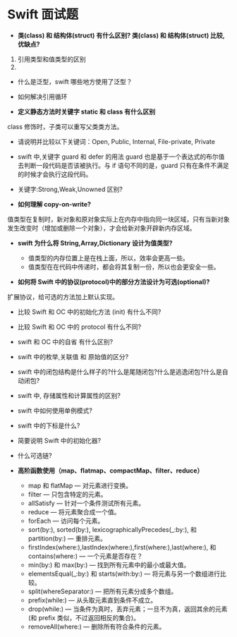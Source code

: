 # Swift 面试题

- **类(class) 和 结构体(struct) 有什么区别? 类(class) 和 结构体(struct) 比较,优缺点?**

1. 引用类型和值类型的区别
2.

- 什么是泛型，swift 哪些地方使用了泛型？

- 如何解决引用循环

- **定义静态方法时关键字 static 和 class 有什么区别**

class 修饰时，子类可以重写父类类方法。

- 请说明并比较以下关键词：Open, Public, Internal, File-private, Private

- swift 中,关键字 guard 和 defer 的用法 guard 也是基于一个表达式的布尔值去判断一段代码是否该被执行。与 if 语句不同的是，guard 只有在条件不满足的时候才会执行这段代码。

- 关键字:Strong,Weak,Unowned 区别?

- **如何理解 copy-on-write?**

值类型在复制时，新对象和原对象实际上在内存中指向同一块区域，只有当新对象发生改变时（增加或删除一个对象），才会给新对象开辟新内存区域。

- **swift 为什么将 String,Array,Dictionary 设计为值类型?**

  - 值类型的内存位置上是在栈上面，所以，效率会更高一些。
  - 值类型在在代码中传递时，都会将其复制一份，所以也会更安全一些。

- **如何将 Swift 中的协议(protocol)中的部分方法设计为可选(optional)?**

扩展协议，给可选的方法加上默认实现。

- 比较 Swift 和 OC 中的初始化方法 (init) 有什么不同?

- 比较 Swift 和 OC 中的 protocol 有什么不同?

- swift 和 OC 中的自省 有什么区别?

- swift 中的枚举,关联值 和 原始值的区分?

- swift 中的闭包结构是什么样子的?什么是尾随闭包?什么是逃逸闭包?什么是自动闭包?

- swift 中, 存储属性和计算属性的区别?

- swift 中如何使用单例模式?

- swift 中的下标是什么?

- 简要说明 Swift 中的初始化器?

- 什么可选链?

* **高阶函数使用（map、flatmap、compactMap、filter、reduce）**

  - map 和 flatMap — 对元素进行变换。
  - filter — 只包含特定的元素。
  - allSatisfy — 针对一个条件测试所有元素。
  - reduce — 将元素聚合成一个值。
  - forEach — 访问每个元素。
  - sort(by:), sorted(by:), lexicographicallyPrecedes(\_:by:), 和 partition(by:) — 重排元素。
  - firstIndex(where:),lastIndex(where:),first(where:),last(where:), 和 contains(where:) — 一个元素是否存在？
  - min(by:) 和 max(by:) — 找到所有元素中的最小或最大值。
  - elementsEqual(\_:by:) 和 starts(with:by:) — 将元素与另一个数组进行比较。
  - split(whereSeparator:) — 把所有元素分成多个数组。
  - prefix(while:) — 从头取元素直到条件不成立。
  - drop(while:) — 当条件为真时，丢弃元素；一旦不为真，返回其余的元素(和 prefix 类似，不过返回相反的集合)。
  - removeAll(where:) — 删除所有符合条件的元素。
